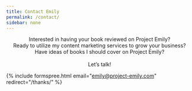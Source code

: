 ```yaml
---
title: Contact Emily
permalink: /contact/
sidebar: none
---
```


<center>Interested in having your book reviewed on Project Emily?<br>  
Ready to utilize my content marketing services to grow your business?<br>  
Have ideas of books I should cover on Project Emily?<br>  
<br>
Let’s talk!</center>

{% include formspree.html email="emily@project-emily.com" redirect="/thanks/" %}
